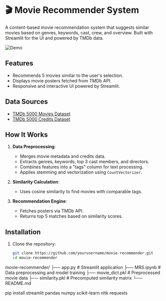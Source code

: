 # 🎬 Movie Recommender System

A content-based movie recommendation system that suggests similar movies based on genres, keywords, cast, crew, and overview. Built with Streamlit for the UI and powered by TMDb data.

![Demo](https://via.placeholder.com/800x400?text=Demo+GIF+or+Screenshot+Here)

## Features
- Recommends 5 movies similar to the user's selection.
- Displays movie posters fetched from TMDb API.
- Responsive and interactive UI powered by Streamlit.

## Data Sources
- [TMDb 5000 Movies Dataset](https://www.kaggle.com/tmdb/tmdb-movie-metadata)
- [TMDb 5000 Credits Dataset](https://www.kaggle.com/tmdb/tmdb-movie-metadata)

## How It Works
1. **Data Preprocessing**:
   - Merges movie metadata and credits data.
   - Extracts genres, keywords, top 3 cast members, and directors.
   - Combines features into a "tags" column for text processing.
   - Applies stemming and vectorization using `CountVectorizer`.

2. **Similarity Calculation**:
   - Uses cosine similarity to find movies with comparable tags.

3. **Recommendation Engine**:
   - Fetches posters via TMDb API.
   - Returns top 5 matches based on similarity scores.

## Installation
1. Clone the repository:
   ```bash
   git clone https://github.com/yourusername/movie-recommender.git
   cd movie-recommender

movie-recommender/
├── app.py               # Streamlit application
├── MRS.ipynb            # Data preprocessing and model training
├── movie_dict.pkl       # Preprocessed movie data
├── similarity.pkl       # Precomputed similarity matrix
└── README.md

  
  pip install streamlit pandas numpy scikit-learn nltk requests
